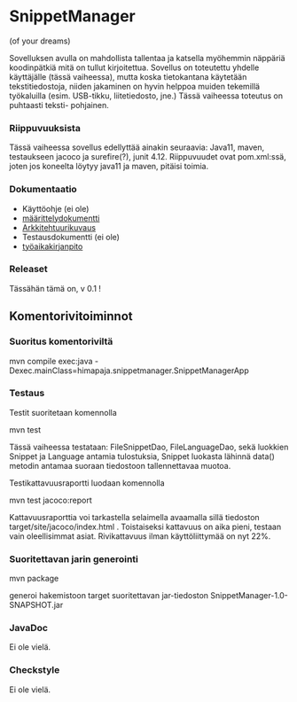 # SnippetManager
(of your dreams)

Sovelluksen avulla on mahdollista tallentaa ja katsella myöhemmin näppäriä koodinpätkiä mitä on tullut kirjoitettua. Sovellus on toteutettu yhdelle käyttäjälle (tässä vaiheessa), mutta koska
tietokantana käytetään tekstitiedostoja, niiden jakaminen on hyvin helppoa muiden tekemillä työkaluilla (esim. USB-tikku, liitetiedosto, jne.) Tässä vaiheessa toteutus on puhtaasti teksti-
pohjainen.

### Riippuvuuksista

Tässä vaiheessa sovellus edellyttää ainakin seuraavia: Java11, maven, testaukseen jacoco ja surefire(?), junit 4.12. Riippuvuudet ovat pom.xml:ssä, joten jos koneelta löytyy java11 ja maven,
pitäisi toimia.

### Dokumentaatio

* Käyttöohje (ei ole)
* [määrittelydokumentti](https://github.com/sanikk/ot-harjoitust/blob/master/dokumentointi/maarittelydokumentti.md)
* [Arkkitehtuurikuvaus](https://github.com/sanikk/ot-harjoitust/blob/master/dokumentointi/arkkitehtuuri.md)
* Testausdokumentti (ei ole)
* [työaikakirjanpito](https://github.com/sanikk/ot-harjoitust/blob/master/dokumentointi/tuntikirjanpito.md)

### Releaset

Tässähän tämä on, v 0.1 !

## Komentorivitoiminnot

### Suoritus komentoriviltä

mvn compile exec:java -Dexec.mainClass=himapaja.snippetmanager.SnippetManagerApp

### Testaus

Testit suoritetaan komennolla

mvn test

Tässä vaiheessa testataan: FileSnippetDao, FileLanguageDao, sekä luokkien Snippet ja Language antamia tulostuksia, Snippet luokasta lähinnä data() metodin antamaa suoraan tiedostoon tallennettavaa
muotoa.

Testikattavuusraportti luodaan komennolla

mvn test jacoco:report

Kattavuusraporttia voi tarkastella selaimella avaamalla sillä tiedoston target/site/jacoco/index.html . Toistaiseksi kattavuus on aika pieni, testaan vain oleellisimmat asiat. Rivikattavuus ilman käyttöliittymää on nyt 22%.

### Suoritettavan jarin generointi

mvn package

generoi hakemistoon target suoritettavan jar-tiedoston SnippetManager-1.0-SNAPSHOT.jar

### JavaDoc

Ei ole vielä.

### Checkstyle

Ei ole vielä.


